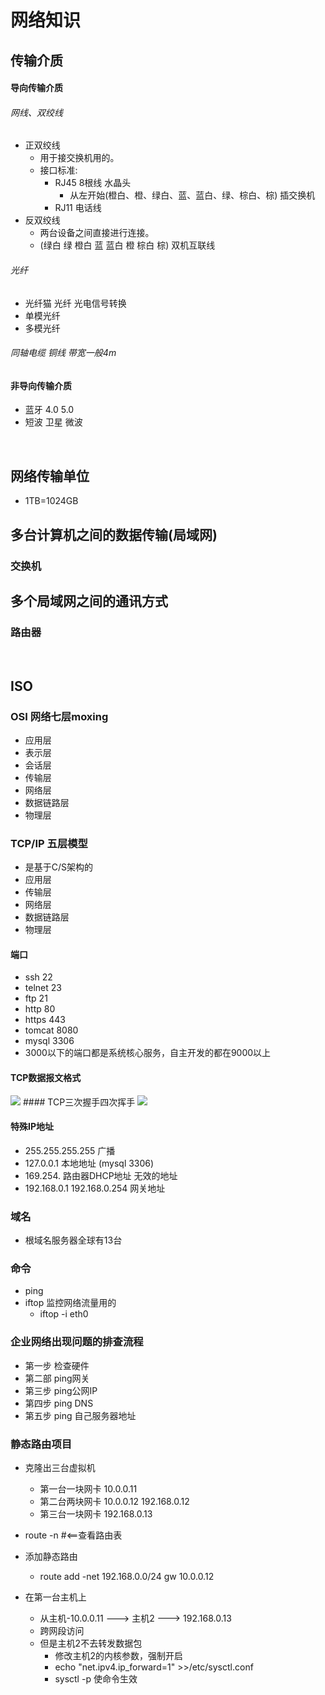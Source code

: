 # 网络知识
## 传输介质
#### 导向传输介质
###### 网线、双绞线
* 正双绞线
    + 用于接交换机用的。
    + 接口标准:
        + RJ45  8根线  水晶头
            + 从左开始(橙白、橙、绿白、蓝、蓝白、绿、棕白、棕)   插交换机
        + RJ11   电话线
* 反双绞线
    + 两台设备之间直接进行连接。
    + (绿白 绿 橙白 蓝 蓝白 橙 棕白 棕)   双机互联线 
###### 光纤
* 光纤猫 光纤   光电信号转换
* 单模光纤
* 多模光纤
###### 同轴电缆   铜线  带宽一般4m

#### 非导向传输介质
* 蓝牙 4.0 5.0
* 短波  卫星  微波


<br />

## 网络传输单位
* 1TB=1024GB
## 多台计算机之间的数据传输(局域网)
### 交换机
## 多个局域网之间的通讯方式
### 路由器


<br />

## ISO
### OSI 网络七层moxing
* 应用层
* 表示层
* 会话层
* 传输层
* 网络层
* 数据链路层
* 物理层

### TCP/IP 五层模型
* 是基于C/S架构的
* 应用层
* 传输层
* 网络层
* 数据链路层
* 物理层

#### 端口
* ssh 22
* telnet 23
* ftp 21
* http 80
* https 443
* tomcat 8080
* mysql 3306
* 3000以下的端口都是系统核心服务，自主开发的都在9000以上

#### TCP数据报文格式
<img src="C:\Users\31650\Desktop\Python note\Oldboy\截图内容\TCP数据报文格式.png" />
#### TCP三次握手四次挥手
<img src="C:\Users\31650\Desktop\Python note\Oldboy\截图内容\TCP三次握手和四次挥手.png" />

#### 特殊IP地址
* 255.255.255.255 广播
* 127.0.0.1   本地地址   (mysql 3306)
* 169.254.   路由器DHCP地址  无效的地址
* 192.168.0.1 192.168.0.254  网关地址




### 域名
* 根域名服务器全球有13台

### 命令
* ping 
* iftop   监控网络流量用的
    + iftop -i eth0

### 企业网络出现问题的排查流程
* 第一步 检查硬件
* 第二部 ping网关
* 第三步 ping公网IP
* 第四步 ping DNS
* 第五步 ping 自己服务器地址


### 静态路由项目
* 克隆出三台虚拟机
    + 第一台一块网卡 10.0.0.11
    + 第二台两块网卡 10.0.0.12 192.168.0.12
    + 第三台一块网卡 192.168.0.13

* route -n   #<==查看路由表
* 添加静态路由
    + route add -net 192.168.0.0/24 gw 10.0.0.12

* 在第一台主机上
    + 从主机-10.0.0.11 ---> 主机2 ---> 192.168.0.13
    + 跨网段访问
    + 但是主机2不去转发数据包
        + 修改主机2的内核参数，强制开启
        + echo "net.ipv4.ip_forward=1" >>/etc/sysctl.conf
        + sysctl -p 使命令生效